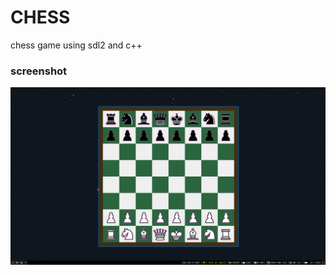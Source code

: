 # CHESS
chess game using sdl2 and c++

### screenshot
![window](https://github.com/om101deore/chess/blob/main/share/chess.png)
